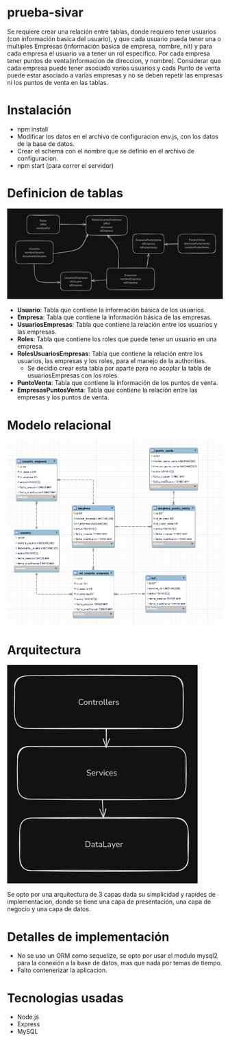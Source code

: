 # prueba-sivar

Se requiere crear una relación entre tablas, donde requiero tener usuarios (con información basica del usuario), y que cada usuario pueda tener una o multiples Empresas (información basica de empresa, nombre, nit) y para cada empresa el usuario va a tener un rol especifico. Por cada empresa tener puntos de venta(informacion de direccion, y nombre).
Considerar que cada empresa puede tener asociado varios usuarios y cada Punto de venta puede estar asociado a varias empresas y no se deben repetir las empresas ni los puntos de venta en las tablas.

# Instalación

- npm install
- Modificar los datos en el archivo de configuracion env.js, con los datos de la base de datos.
- Crear el schema con el nombre que se definio en el archivo de configuracion.
- npm start (para correr el servidor)

# Definicion de tablas

![alt text](./Assets/DiagramaBaseDatos.png)

- **Usuario**: Tabla que contiene la información básica de los usuarios.
- **Empresa**: Tabla que contiene la información básica de las empresas.
- **UsuariosEmpresas**: Tabla que contiene la relación entre los usuarios y las empresas.
- **Roles**: Tabla que contiene los roles que puede tener un usuario en una empresa.
- **RolesUsuariosEmpresas**: Tabla que contiene la relación entre los usuarios, las empresas y los roles, para el manejo de la authorities.
  - Se decidio crear esta tabla por aparte para no acoplar la tabla de usuariosEmpresas con los roles.
- **PuntoVenta**: Tabla que contiene la información de los puntos de venta.
- **EmpresasPuntosVenta**: Tabla que contiene la relación entre las empresas y los puntos de venta.

# Modelo relacional

![alt text](./Assets/MR.png)

# Arquitectura

![alt text](./Assets/Arquitectura.png)

Se opto por una arquitectura de 3 capas dada su simplicidad y rapides de implementacion, donde se tiene una capa de presentación, una capa de negocio y una capa de datos. 

# Detalles de implementación
- No se uso un ORM como sequelize, se opto por usar el modulo mysql2 para la conexión a la base de datos, mas que nada por temas de tiempo.
- Falto contenerizar la aplicacion.


# Tecnologias usadas
- Node.js
- Express
- MySQL